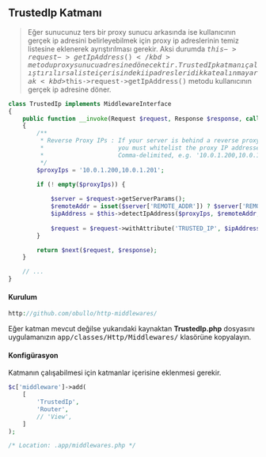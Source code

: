 
## TrustedIp Katmanı

> Eğer sunucunuz ters bir proxy sunucu arkasında ise kullanıcının gerçek ip adresini belirleyebilmek için proxy ip adreslerinin temiz listesine eklenerek ayrıştırılması gerekir. Aksi durumda <kbd>$this->request->getIpAddress()</kbd> metodu proxy sunucu adresine dönecektir. TrustedIp katmanı çalıştırılırsa liste içerisindeki ip adresleri dikkate alınmayarak <kbd>$this->request->getIpAddress()</kbd> metodu kullanıcının gerçek ip adresine döner.

```php
class TrustedIp implements MiddlewareInterface
{
    public function __invoke(Request $request, Response $response, callable $next = null)
    {
        /**
         * Reverse Proxy IPs : If your server is behind a reverse proxy,
         *                     you must whitelist the proxy IP addresses.
         *                     Comma-delimited, e.g. '10.0.1.200,10.0.1.201'
         */
        $proxyIps = '10.0.1.200,10.0.1.201';
        
        if (! empty($proxyIps)) {

            $server = $request->getServerParams();
            $remoteAddr = isset($server['REMOTE_ADDR']) ? $server['REMOTE_ADDR'] : '0.0.0.0';
            $ipAddress = $this->detectIpAddress($proxyIps, $remoteAddr, $server);
            
            $request = $request->withAttribute('TRUSTED_IP', $ipAddress);
        }

        return $next($request, $response);
    }

    // ...
}
```

#### Kurulum

```php
http://github.com/obullo/http-middlewares/
```

Eğer katman mevcut değilse yukarıdaki kaynaktan <b>TrustedIp.php</b> dosyasını uygulamanızın <kbd>app/classes/Http/Middlewares/</kbd> klasörüne kopyalayın.

#### Konfigürasyon

Katmanın çalışabilmesi için katmanlar içerisine eklenmesi gerekir.

```php
$c['middleware']->add(
    [
        'TrustedIp',
        'Router',
        // 'View',
    ]
);

/* Location: .app/middlewares.php */
```
